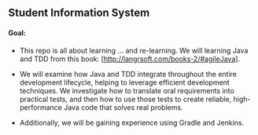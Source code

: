 ## Student Information System
#### Goal: 
- This repo is all about learning ... and re-learning. We will learning Java and TDD from this book: [http://langrsoft.com/books-2/#agileJava]. 
- We will examine how Java and TDD integrate throughout the entire development lifecycle, helping to leverage efficient development techniques. We investigate how to translate oral requirements into practical tests, and then how to use those tests to create reliable, high-performance Java code that solves real problems.

- Additionally, we will be gaining experience using Gradle and Jenkins.